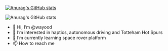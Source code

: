 [![Anurag's GitHub stats](https://github-readme-stats.vercel.app/api?username=wayood)](https://github.com/anuraghazra/github-readme-stats)

![Anurag's GitHub stats](https://github-readme-stats.vercel.app/api?username=wayood&show_icons=true)

- 👋 Hi, I’m @wayood
- 👀 I’m interested in haptics, autonomous driving and Totteham Hot Spurs
- 🌱 I’m currently learning space rover platform
- 📫 How to reach me 

<!---
wayood/wayood is a ✨ special ✨ repository because its `README.md` (this file) appears on your GitHub profile.
You can click the Preview link to take a look at your changes.
--->
